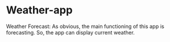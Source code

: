 # Weather-app
Weather Forecast: As obvious, the main functioning of this app is forecasting. So, the app can display current weather.
